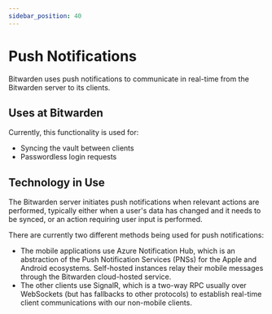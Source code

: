 ```yaml
---
sidebar_position: 40
---
```


# Push Notifications

Bitwarden uses push notifications to communicate in real-time from the Bitwarden server to its
clients.

## Uses at Bitwarden

Currently, this functionality is used for:

- Syncing the vault between clients
- Passwordless login requests

## Technology in Use

The Bitwarden server initiates push notifications when relevant actions are performed, typically
either when a user's data has changed and it needs to be synced, or an action requiring user input
is performed.

There are currently two different methods being used for push notifications:

- The mobile applications use Azure Notification Hub, which is an abstraction of the Push
  Notification Services (PNSs) for the Apple and Android ecosystems. Self-hosted instances relay
  their mobile messages through the Bitwarden cloud-hosted service.
- The other clients use SignalR, which is a two-way RPC usually over WebSockets (but has fallbacks
  to other protocols) to establish real-time client communications with our non-mobile clients.
